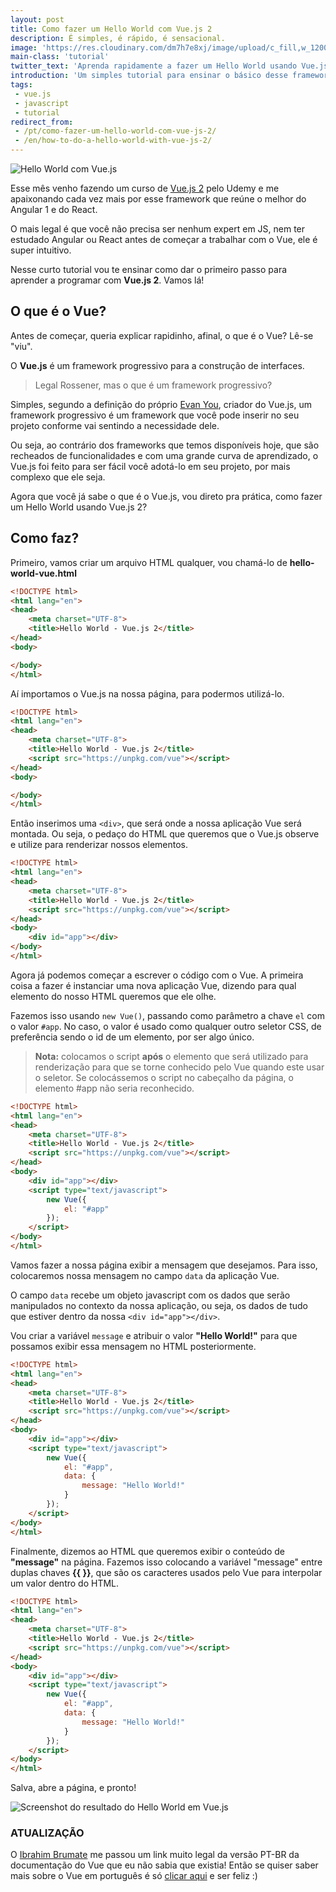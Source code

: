 ```yaml
---
layout: post
title: Como fazer um Hello World com Vue.js 2
description: É simples, é rápido, é sensacional.
image: 'https://res.cloudinary.com/dm7h7e8xj/image/upload/c_fill,w_1200/v1501102373/hello-world-vue_vdnxnm.png'
main-class: 'tutorial'
twitter_text: 'Aprenda rapidamente a fazer um Hello World usando Vue.js'
introduction: 'Um simples tutorial para ensinar o básico desse framework Javascript incrível.'
tags:
 - vue.js
 - javascript
 - tutorial
redirect_from:
 - /pt/como-fazer-um-hello-world-com-vue-js-2/
 - /en/how-to-do-a-hello-world-with-vue-js-2/
---
```


![Hello World com Vue.js](http://res.cloudinary.com/dm7h7e8xj/image/upload/v1501102373/hello-world-vue_vdnxnm.png)

Esse mês venho fazendo um curso de <a href="https://vuejs.org/" target="_blank" rel="noopener noreferrer">Vue.js 2</a> pelo Udemy e me apaixonando cada vez mais por esse framework que reúne o melhor do Angular 1 e do React.

O mais legal é que você não precisa ser nenhum expert em JS, nem ter estudado Angular ou React antes de começar a trabalhar com o Vue, ele é super intuitivo.

Nesse curto tutorial vou te ensinar como dar o primeiro passo para aprender a programar com <strong>Vue.js 2</strong>. Vamos lá!

## O que é o Vue?

Antes de começar, queria explicar rapidinho, afinal, o que é o Vue? Lê-se "viu".

O **Vue.js** é um framework progressivo para a construção de interfaces.

> Legal Rossener, mas o que é um framework progressivo?

Simples, segundo a definição do próprio <a href="https://twitter.com/youyuxi" target="_blank">Evan You</a>, criador do Vue.js, um framework progressivo é um framework que você pode inserir no seu projeto conforme vai sentindo a necessidade dele.

Ou seja, ao contrário dos frameworks que temos disponíveis hoje, que são recheados de funcionalidades e com uma grande curva de aprendizado, o Vue.js foi feito para ser fácil você adotá-lo em seu projeto, por mais complexo que ele seja.

Agora que você já sabe o que é o Vue.js, vou direto pra prática, como fazer um Hello World usando Vue.js 2?

## Como faz?

Primeiro, vamos criar um arquivo HTML qualquer, vou chamá-lo de **hello-world-vue.html**

```html
<!DOCTYPE html>
<html lang="en">
<head>
    <meta charset="UTF-8">
    <title>Hello World - Vue.js 2</title>
</head>
<body>

</body>
</html>
```

Aí importamos o Vue.js na nossa página, para podermos utilizá-lo.

```html
<!DOCTYPE html>
<html lang="en">
<head>
    <meta charset="UTF-8">
    <title>Hello World - Vue.js 2</title>
    <script src="https://unpkg.com/vue"></script>
</head>
<body>

</body>
</html>
```

Então inserimos uma `<div>`, que será onde a nossa aplicação Vue será montada. Ou seja, o pedaço do HTML que queremos que o Vue.js observe e utilize para renderizar nossos elementos.

```html
<!DOCTYPE html>
<html lang="en">
<head>
    <meta charset="UTF-8">
    <title>Hello World - Vue.js 2</title>
    <script src="https://unpkg.com/vue"></script>
</head>
<body>
    <div id="app"></div>
</body>
</html>
```

Agora já podemos começar a escrever o código com o Vue. A primeira coisa a fazer é instanciar uma nova aplicação Vue, dizendo para qual elemento do nosso HTML queremos que ele olhe.

Fazemos isso usando `new Vue()`, passando como parâmetro a chave `el` com o valor `#app`. No caso, o valor é usado como qualquer outro seletor CSS, de preferência sendo o id de um elemento, por ser algo único.

> **Nota:** colocamos o script **após** o elemento que será utilizado para renderização para que se torne conhecido pelo Vue quando este usar o seletor. Se colocássemos o script no cabeçalho da página, o elemento #app não seria reconhecido.

```html
<!DOCTYPE html>
<html lang="en">
<head>
    <meta charset="UTF-8">
    <title>Hello World - Vue.js 2</title>
    <script src="https://unpkg.com/vue"></script>
</head>
<body>
    <div id="app"></div>
    <script type="text/javascript">
        new Vue({
            el: "#app"
        });
    </script>
</body>
</html>
```

Vamos fazer a nossa página exibir a mensagem que desejamos. Para isso, colocaremos nossa mensagem no campo `data` da aplicação Vue.

O campo `data` recebe um objeto javascript com os dados que serão manipulados no contexto da nossa aplicação, ou seja, os dados de tudo que estiver dentro da nossa `<div id="app"></div>`.

Vou criar a variável `message` e atribuir o valor **"Hello World!"** para que possamos exibir essa mensagem no HTML posteriormente.

```html
<!DOCTYPE html>
<html lang="en">
<head>
    <meta charset="UTF-8">
    <title>Hello World - Vue.js 2</title>
    <script src="https://unpkg.com/vue"></script>
</head>
<body>
    <div id="app"></div>
    <script type="text/javascript">
        new Vue({
            el: "#app",
            data: {
                message: "Hello World!"
            }
        });
    </script>
</body>
</html>
```

Finalmente, dizemos ao HTML que queremos exibir o conteúdo de **"message"** na página. Fazemos isso colocando a variável "message" entre duplas chaves **\{\{ \}\}**, que são os caracteres usados pelo Vue para interpolar um valor dentro do HTML.

```html
<!DOCTYPE html>
<html lang="en">
<head>
    <meta charset="UTF-8">
    <title>Hello World - Vue.js 2</title>
    <script src="https://unpkg.com/vue"></script>
</head>
<body>
    <div id="app"></div>
    <script type="text/javascript">
        new Vue({
            el: "#app",
            data: {
                message: "Hello World!"
            }
        });
    </script>
</body>
</html>
```

Salva, abre a página, e pronto!

![Screenshot do resultado do Hello World em Vue.js](http://res.cloudinary.com/dm7h7e8xj/image/upload/v1501102890/hello-world-browser_hjbuhl.png)

### ATUALIZAÇÃO

O <a href="https://web.facebook.com/ibrahimbrumate?fref=ufi" target="_blank">Ibrahim Brumate</a> me passou um link muito legal da versão PT-BR da documentação do Vue que eu não sabia que existia! Então se quiser saber mais sobre o Vue em português é só <a href="http://br.vuejs.org/v2/guide/" target="_blank">clicar aqui</a> e ser feliz :)
